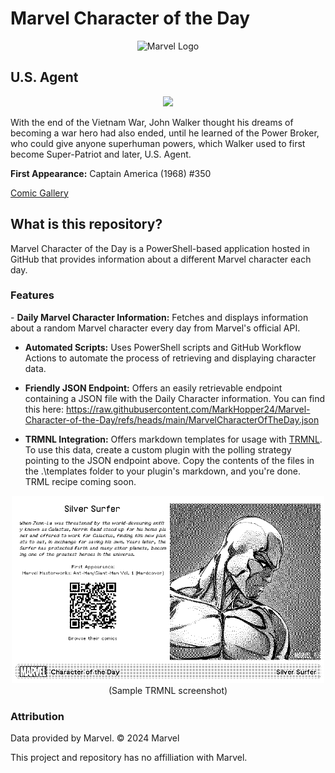 # Marvel Character of the Day
<p align="center">
<img src="https://logos-world.net/wp-content/uploads/2020/12/Marvel-Entertainment-Logo.png" alt="Marvel Logo" width="350" height="auto">
</p>

## U.S. Agent
<p align="center">
<img src="http://i.annihil.us/u/prod/marvel/i/mg/c/90/535febe8b095a.jpg" width="600" height="auto"/>
</p>

With the end of the Vietnam War, John Walker thought his dreams of becoming a war hero had also ended, until he learned of the Power Broker, who could give anyone superhuman powers, which Walker used to first become Super-Patriot and later, U.S. Agent.

**First Appearance:** Captain America (1968) #350

[Comic Gallery](http://marvel.com/comics/characters/1009682/us_agent?utm_campaign=apiRef&utm_source=335f42edabc428513a94604c747fda4a)

<h2>What is this repository?</h2>
Marvel Character of the Day is a PowerShell-based application hosted in GitHub that provides information about a different Marvel character each day. 

<h3>Features</h3>
- <b>Daily Marvel Character Information:</b> Fetches and displays information about a random Marvel character every day from Marvel's official API.

- <b>Automated Scripts:</b> Uses PowerShell scripts and GitHub Workflow Actions to automate the process of retrieving and displaying character data.
  
- <b>Friendly JSON Endpoint:</b> Offers an easily retrievable endpoint containing a JSON file with the Daily Character information. You can find this here: https://raw.githubusercontent.com/MarkHopper24/Marvel-Character-of-the-Day/refs/heads/main/MarvelCharacterOfTheDay.json
  
- <b>TRMNL Integration:</b> Offers markdown templates for usage with [TRMNL](https://usetrmnl.com). To use this data, create a custom plugin with the polling strategy pointing to the JSON endpoint above. Copy the contents of the files in the .\templates folder to your plugin's markdown, and you're done. TRML recipe coming soon.
<p align="center">
<img src="https://raw.githubusercontent.com/MarkHopper24/Marvel-Character-of-the-Day/refs/heads/main/templates/trmnlPluginScreenshot.jpg" width="auto" height="300"/><br>
(Sample TRMNL screenshot)
</p>

<h3>Attribution</h3>
Data provided by Marvel. © 2024 Marvel

This project and repository has no affilliation with Marvel.
